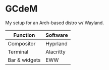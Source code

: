 # GCdeM

My setup for an Arch-based distro w/ Wayland.

| Function      | Software  |
| ------------- | --------- |
| Compositor    | Hyprland  |
| Terminal      | Alacritty |
| Bar & widgets | EWW       |
